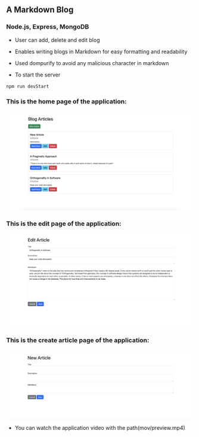 ## A Markdown Blog
### Node.js, Express, MongoDB
- User can add, delete and edit blog
- Enables writing blogs in Markdown for easy formatting and readability
- Used dompurify to avoid any malicious character in markdown

- To start the server

```
npm run devStart
```
### This is the home page of the application: 
![Screenshot of the app](img/preview.png)

### This is the edit page of the application: 
![Screenshot of the app](img/edit.png)

### This is the create article page of the application: 
![Screenshot of the app](img/new.png)

- You can watch the application video with the path(mov/preview.mp4)
